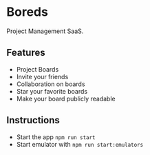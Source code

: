 # Boreds

Project Management SaaS.

## Features

- Project Boards
- Invite your friends
- Collaboration on boards
- Star your favorite boards
- Make your board publicly readable

## Instructions

- Start the app `npm run start`
- Start emulator with `npm run start:emulators`
